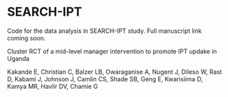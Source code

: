 # SEARCH-IPT
Code for the data analysis in SEARCH-IPT study. Full manuscript link coming soon.

Cluster RCT of a mid-level manager intervention to promote IPT updake in Uganda

Kakande E, Christian C, Balzer LB, Owaraganise A, Nugent J, DiIeso W, Rast D, Kabami J, Johnson J, Camlin CS, Shade SB, Geng E, Kwarisiima D, Kamya MR, Havlir DV, Chamie G
